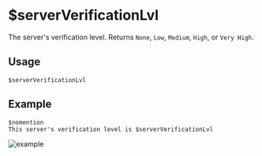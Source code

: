 # $serverVerificationLvl
The server's verification level. Returns `None`, `Low`, `Medium`, `High`, or `Very High`.

## Usage
```
$serverVerificationLvl
```

## Example
```
$nomention
This server's verification level is $serverVerificationLvl
```

![example](https://user-images.githubusercontent.com/69215413/125875715-8de31a59-5033-42d0-9446-5c08eb65fc22.png)
